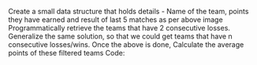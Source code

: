 Create a small data structure that holds details - Name of the team, points they have earned and result of last 5 matches as per above image 
 Programmatically retrieve the teams that have 2 consecutive losses. 
 Generalize the same solution, so that we could get teams that have n consecutive losses/wins. 
 Once the above is done, Calculate the average points of these filtered teams
 Code:
